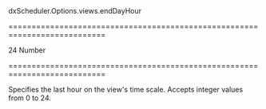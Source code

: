 <!--id-->dxScheduler.Options.views.endDayHour<!--/id-->
===========================================================================
<!--default-->24<!--/default-->
<!--type-->Number<!--/type-->
===========================================================================

<!--shortDescription-->
Specifies the last hour on the view's time scale. Accepts integer values from 0 to 24.
<!--/shortDescription-->

<!--fullDescription-->

<!--/fullDescription-->